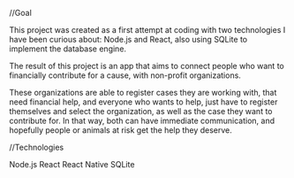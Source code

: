
//Goal

This project was created as a first attempt at coding with two technologies I have been curious about: Node.js and React, 
also using SQLite to implement the database engine.

The result of this project is an app that aims to connect people who want to financially contribute for a cause, with non-profit
organizations.

These organizations are able to register cases they are working with, that need financial help, and everyone who wants to help, 
just have to register themselves and select the organization, as well as the case they want to contribute for. In that way, 
both can have immediate communication, and hopefully people or animals at risk get the help they deserve.


//Technologies

Node.js
React
React Native
SQLite



